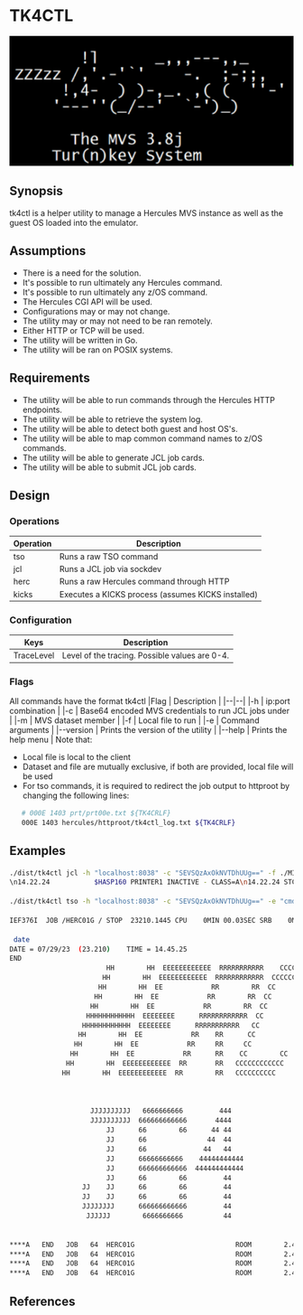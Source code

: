 # TK4CTL
![Alt ""](https://github.com/agancsos/tk4ctl/blob/main/media/tk4.png "")

## Synopsis
tk4ctl is a helper utility to manage a Hercules MVS instance as well as the guest OS loaded into the emulator.
 
## Assumptions
* There is a need for the solution.
* It's possible to run ultimately any Hercules command.
* It's possible to run ultimately any z/OS command.
* The Hercules CGI API will be used.
* Configurations may or may not change.
* The utility may or may not need to be ran remotely.
* Either HTTP or TCP will be used.
* The utility will be written in Go.
* The utility will be ran on POSIX systems.
 
## Requirements
* The utility will be able to run commands through the Hercules HTTP endpoints.
* The utility will be able to retrieve the system log.
* The utility will be able to detect both guest and host OS's.
* The utility will be able to map common command names to z/OS commands.
* The utility will be able to generate JCL job cards.
* The utility will be able to submit JCL job cards.
 
## Design
### Operations
Operation    | Description                                         |
|--|--|
|tso         | Runs a raw TSO command                              |
|jcl	        | Runs a JCL job via sockdev                          |
|herc        | Runs a raw Hercules command through HTTP            |
|kicks       | Executes a KICKS process (assumes KICKS installed)  |

### Configuration
|Keys              | Description                                         |
|--|--|
|TraceLevel	       | Level of the tracing.  Possible values are 0-4.     |

### Flags
All commands have the format tk4ctl <operation> <flags>
|Flag            | Description                                      |
|--|--|                                                                                                                                                                                                     |-h	         | ip:port combination                                  | 
|-c	         | Base64 encoded MVS credentials to run JCL jobs under |
|-m	         | MVS dataset member                                   |
|-f	         | Local file to run                                    |
|-e	         | Command arguments                                    |
|--version	  | Prints the version of the utility                    |
|--help	     | Prints the help menu                                 |
Note that:
* Local file is local to the client
* Dataset and file are mutually exclusive, if both are provided, local file will be used
* For tso commands, it is required to redirect the job output to httproot by changing the following lines:
```bash
   # 000E 1403 prt/prt00e.txt ${TK4CRLF}
   000E 1403 hercules/httproot/tk4ctl_log.txt ${TK4CRLF}
```

## Examples
```bash
./dist/tk4ctl jcl -h "localhost:8038" -c "SEVSQzAxOkNVTDhUUg==" -f ./MINMAX_COBOL 
\n14.22.24           $HASP160 PRINTER1 INACTIVE - CLASS=A\n14.22.24 STC  334  IRB101I MF/1 REPORT AVAILABLE FOR PRINTING\nHHC01040I 0:000C COMM: client &lt;unknown&gt;, ip 172.17.0.1 connected to device 3505\nHHC01206I 0:000C Card: client &lt;unknown&gt;, ip 172.17.0.1 disconnected from device 3505\n14.32.21 JOB   61  $HASP100 HERC02A  ON READER1     MIN AND MAX\n14.32.21 JOB   61  $HASP373 HERC02A  STARTED - INIT  1 - CLASS A - SYS TK4-\n14.32.21 JOB   61  IEF403I HERC02A - STARTED - TIME=14.32.21\n14.32.22 JOB   61  IEF404I HERC02A - ENDED - TIME=14.32.22\n14.32.22 JOB   61  $HASP395 HERC02A  ENDED\n14.32.22           $HASP309    INIT  1 INACTIVE ******** C=A\n14.37.24 STC  334  $HASP150 MF1      ON PRINTER1       208 LINES\n14.37.24           $HASP160 PRINTER1 INACTIVE - CLASS=A\n14.37.24 STC  334  IRB101I MF/1 REPORT AVAILABLE FOR PRINTING\n14.37.25           $HASP000 OK\nHHC01040I 0:000C COMM: client &lt;unknown&gt;, ip 172.17.0.1 connected to device 3505\nHHC01206I 0:000C Card: client &lt;unknown&gt;, ip 172.17.0.1 disconnected from device 3505\n14.40.00 JOB   62  $HASP100 HERC02A  ON READER1     MIN AND MAX\n14.40.00 JOB   62  $HASP373 HERC02A  STARTED - INIT  1 - CLASS A - SYS TK4-\n14.40.00 JOB   62  IEF403I HERC02A - STARTED - TIME=14.40.00\n14.40.01 JOB   62  IEF404I HERC02A - ENDED - TIME=14.40.01\n14.40.01 JOB   62  $HASP395 HERC02A  ENDED\n14.40.01           $HASP309    INIT  1 INACTIVE ******** C=A\nHHC01040I 0:000C COMM: client &lt;unknown&gt;, ip 172.17.0.1 connected to device 3505\nHHC01206I 0:000C Card: client &lt;unknown&gt;, ip 172.17.0.1 disconnected from device 3505\n14.45.13 JOB   63  $HASP100 HERC02A  ON READER1     MIN AND MAX\n14.45.13 JOB   63  $HASP373 HERC02A  STARTED - INIT  1 - CLASS A - SYS TK4-\n14.45.13 JOB   63  IEF403I HERC02A - STARTED - TIME=14.45.13\n14.45.14 JOB   63  IEF404I HERC02A - ENDED - TIME=14.45.14\n14.45.14 JOB   63  $HASP395 HERC02A  ENDED\n14.45.14           $HASP309    INIT  1 INACTIVE ******** C=A\n

./dist/tk4ctl tso -h "localhost:8038" -c "SEVSQzAxOkNVTDhUUg==" -e "cmd=date"

IEF376I  JOB /HERC01G / STOP  23210.1445 CPU    0MIN 00.03SEC SRB    0MIN 00.00SEC

 date
DATE = 07/29/23  (23.210)    TIME = 14.45.25
END
                        HH        HH  EEEEEEEEEEEE  RRRRRRRRRRR    CCCCCCCCCC     00000000         11        GGGGGGGGGG
                       HH        HH  EEEEEEEEEEEE  RRRRRRRRRRRR  CCCCCCCCCCCC   0000000000       111       GGGGGGGGGGGG
                      HH        HH  EE            RR        RR  CC        CC  00      0000     1111       GG        GG
                     HH        HH  EE            RR        RR  CC            00     00 00       11       GG
                    HH        HH  EE            RR        RR  CC            00    00  00       11       GG
                   HHHHHHHHHHHH  EEEEEEEE      RRRRRRRRRRRR  CC            00   00   00       11       GG
                  HHHHHHHHHHHH  EEEEEEEE      RRRRRRRRRRR   CC            00  00    00       11       GG     GGGGG
                 HH        HH  EE            RR    RR      CC            00 00     00       11       GG     GGGGG
                HH        HH  EE            RR     RR     CC            0000      00       11       GG        GG
               HH        HH  EE            RR      RR    CC        CC  000       00       11       GG        GG
              HH        HH  EEEEEEEEEEEE  RR       RR   CCCCCCCCCCCC   0000000000    1111111111   GGGGGGGGGGGG
             HH        HH  EEEEEEEEEEEE  RR        RR   CCCCCCCCCC     00000000     1111111111    GGGGGGGGGG



                    JJJJJJJJJJ   6666666666         444                                                AAAAAAAAAA
                    JJJJJJJJJJ  666666666666       4444                                               AAAAAAAAAAAA
                        JJ      66        66      44 44                                               AA        AA
                        JJ      66               44  44                                               AA        AA
                        JJ      66              44   44                                               AA        AA
                        JJ      66666666666    44444444444                                            AAAAAAAAAAAA
                        JJ      666666666666  444444444444                                            AAAAAAAAAAAA
                        JJ      66        66         44                                               AA        AA
                  JJ    JJ      66        66         44                                               AA        AA
                  JJ    JJ      66        66         44                                               AA        AA
                  JJJJJJJJ      666666666666         44                                               AA        AA
                   JJJJJJ        6666666666          44                                               AA        AA


****A   END   JOB   64  HERC01G                         ROOM        2.45.25 PM 29 JUL 23  PRINTER1  SYS TK4-  JOB   64   END   A****
****A   END   JOB   64  HERC01G                         ROOM        2.45.25 PM 29 JUL 23  PRINTER1  SYS TK4-  JOB   64   END   A****
****A   END   JOB   64  HERC01G                         ROOM        2.45.25 PM 29 JUL 23  PRINTER1  SYS TK4-  JOB   64   END   A****
****A   END   JOB   64  HERC01G                         ROOM        2.45.25 PM 29 JUL 23  PRINTER1  SYS TK4-  JOB   64   END   A****
```

## References 

